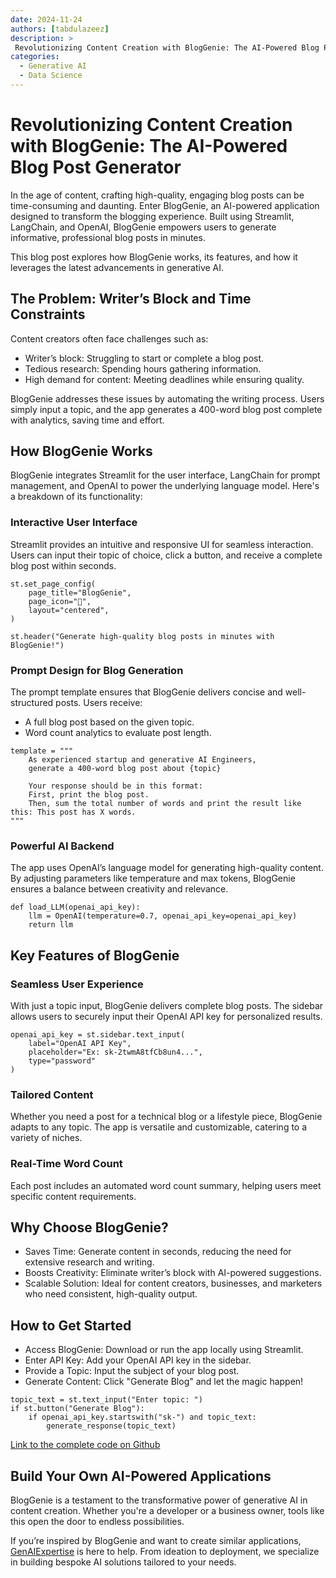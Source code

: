 ```yaml
---
date: 2024-11-24
authors: [tabdulazeez]
description: >
 Revolutionizing Content Creation with BlogGenie: The AI-Powered Blog Post Generator
categories:
  - Generative AI
  - Data Science
---
```


# Revolutionizing Content Creation with BlogGenie: The AI-Powered Blog Post Generator
In the age of content, crafting high-quality, engaging blog posts can be time-consuming and daunting. Enter BlogGenie, an AI-powered application designed to transform the blogging experience. Built using Streamlit, LangChain, and OpenAI, BlogGenie empowers users to generate informative, professional blog posts in minutes.

This blog post explores how BlogGenie works, its features, and how it leverages the latest advancements in generative AI.

<!-- more -->

## The Problem: Writer’s Block and Time Constraints
Content creators often face challenges such as:

- Writer’s block: Struggling to start or complete a blog post.
- Tedious research: Spending hours gathering information.
- High demand for content: Meeting deadlines while ensuring quality.

BlogGenie addresses these issues by automating the writing process. Users simply input a topic, and the app generates a 400-word blog post complete with analytics, saving time and effort.


## How BlogGenie Works
BlogGenie integrates Streamlit for the user interface, LangChain for prompt management, and OpenAI to power the underlying language model. Here's a breakdown of its functionality:

### Interactive User Interface
Streamlit provides an intuitive and responsive UI for seamless interaction. Users can input their topic of choice, click a button, and receive a complete blog post within seconds.

```
st.set_page_config(
    page_title="BlogGenie",
    page_icon="🧊",
    layout="centered",
)

st.header("Generate high-quality blog posts in minutes with BlogGenie!")

```

### Prompt Design for Blog Generation
The prompt template ensures that BlogGenie delivers concise and well-structured posts. Users receive:

- A full blog post based on the given topic.
- Word count analytics to evaluate post length.

```
template = """
    As experienced startup and generative AI Engineers,
    generate a 400-word blog post about {topic}
    
    Your response should be in this format:
    First, print the blog post.
    Then, sum the total number of words and print the result like this: This post has X words.
"""

```

### Powerful AI Backend
The app uses OpenAI’s language model for generating high-quality content. By adjusting parameters like temperature and max tokens, BlogGenie ensures a balance between creativity and relevance.

```
def load_LLM(openai_api_key):
    llm = OpenAI(temperature=0.7, openai_api_key=openai_api_key)
    return llm

```

## Key Features of BlogGenie

### Seamless User Experience
With just a topic input, BlogGenie delivers complete blog posts. The sidebar allows users to securely input their OpenAI API key for personalized results.

```
openai_api_key = st.sidebar.text_input(
    label="OpenAI API Key", 
    placeholder="Ex: sk-2twmA8tfCb8un4...", 
    type="password"
)

```

### Tailored Content
Whether you need a post for a technical blog or a lifestyle piece, BlogGenie adapts to any topic. The app is versatile and customizable, catering to a variety of niches.

### Real-Time Word Count
Each post includes an automated word count summary, helping users meet specific content requirements.


## Why Choose BlogGenie?
- Saves Time: Generate content in seconds, reducing the need for extensive research and writing.
- Boosts Creativity: Eliminate writer’s block with AI-powered suggestions.
- Scalable Solution: Ideal for content creators, businesses, and marketers who need consistent, high-quality output.



## How to Get Started
- Access BlogGenie: Download or run the app locally using Streamlit.
- Enter API Key: Add your OpenAI API key in the sidebar.
- Provide a Topic: Input the subject of your blog post.
- Generate Content: Click "Generate Blog" and let the magic happen!


```
topic_text = st.text_input("Enter topic: ")
if st.button("Generate Blog"):
    if openai_api_key.startswith("sk-") and topic_text:
        generate_response(topic_text)

```

[Link to the complete code on Github](https://github.com/genaiexpertise/streamlit-generate-blog-post)


## Build Your Own AI-Powered Applications
BlogGenie is a testament to the transformative power of generative AI in content creation. Whether you're a developer or a business owner, tools like this open the door to endless possibilities.

If you’re inspired by BlogGenie and want to create similar applications, [GenAIExpertise](https://genaiexpertise.com) is here to help. From ideation to deployment, we specialize in building bespoke AI solutions tailored to your needs.
